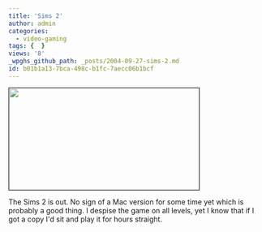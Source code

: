 ```yaml
---
title: 'Sims 2'
author: admin
categories:
  - video-gaming
tags: {  }
views: '8'
_wpghs_github_path: _posts/2004-09-27-sims-2.md
id: b01b1a13-7bca-498c-b1fc-7aecc06b1bcf
---
```

<p><a href="http://www.penny-arcade.com/view.php3?date=2004-09-27"><img src="http://www.penny-arcade.com/images/2004/20040927l.jpg" width="375" height="201" border="1"></a></p>
<p>The Sims 2 is out.  No sign of a Mac version for some time yet which is probably a good thing.  I despise the game on all levels, yet I know that if I got a copy I'd sit and play it for hours straight.</p>
